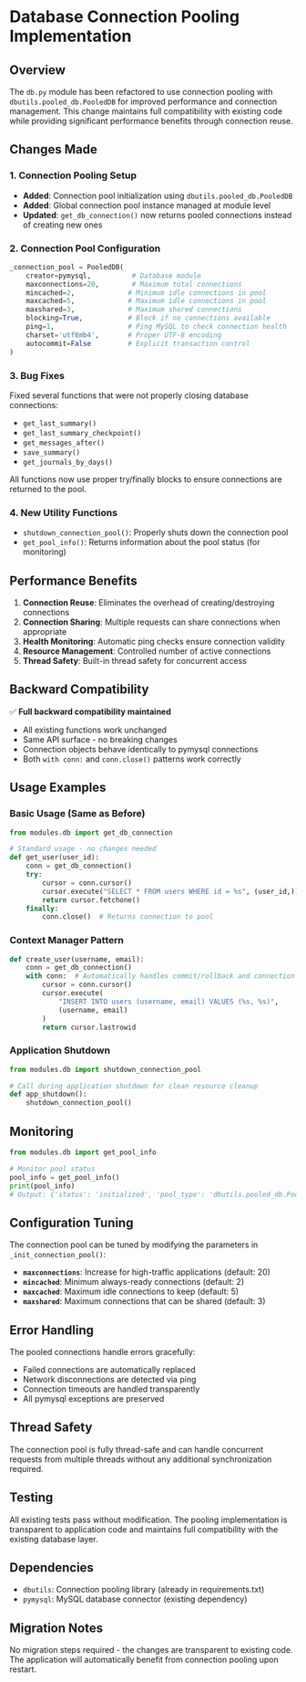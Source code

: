 # Database Connection Pooling Implementation

## Overview

The `db.py` module has been refactored to use connection pooling with `dbutils.pooled_db.PooledDB` for improved performance and connection management. This change maintains full compatibility with existing code while providing significant performance benefits through connection reuse.

## Changes Made

### 1. Connection Pooling Setup

- **Added**: Connection pool initialization using `dbutils.pooled_db.PooledDB`
- **Added**: Global connection pool instance managed at module level
- **Updated**: `get_db_connection()` now returns pooled connections instead of creating new ones

### 2. Connection Pool Configuration

```python
_connection_pool = PooledDB(
    creator=pymysql,          # Database module
    maxconnections=20,        # Maximum total connections
    mincached=2,             # Minimum idle connections in pool
    maxcached=5,             # Maximum idle connections in pool
    maxshared=3,             # Maximum shared connections
    blocking=True,           # Block if no connections available
    ping=1,                  # Ping MySQL to check connection health
    charset='utf8mb4',       # Proper UTF-8 encoding
    autocommit=False         # Explicit transaction control
)
```

### 3. Bug Fixes

Fixed several functions that were not properly closing database connections:
- `get_last_summary()`
- `get_last_summary_checkpoint()`
- `get_messages_after()`
- `save_summary()`
- `get_journals_by_days()`

All functions now use proper try/finally blocks to ensure connections are returned to the pool.

### 4. New Utility Functions

- `shutdown_connection_pool()`: Properly shuts down the connection pool
- `get_pool_info()`: Returns information about the pool status (for monitoring)

## Performance Benefits

1. **Connection Reuse**: Eliminates the overhead of creating/destroying connections
2. **Connection Sharing**: Multiple requests can share connections when appropriate
3. **Health Monitoring**: Automatic ping checks ensure connection validity
4. **Resource Management**: Controlled number of active connections
5. **Thread Safety**: Built-in thread safety for concurrent access

## Backward Compatibility

✅ **Full backward compatibility maintained**

- All existing functions work unchanged
- Same API surface - no breaking changes
- Connection objects behave identically to pymysql connections
- Both `with conn:` and `conn.close()` patterns work correctly

## Usage Examples

### Basic Usage (Same as Before)

```python
from modules.db import get_db_connection

# Standard usage - no changes needed
def get_user(user_id):
    conn = get_db_connection()
    try:
        cursor = conn.cursor()
        cursor.execute("SELECT * FROM users WHERE id = %s", (user_id,))
        return cursor.fetchone()
    finally:
        conn.close()  # Returns connection to pool
```

### Context Manager Pattern

```python
def create_user(username, email):
    conn = get_db_connection()
    with conn:  # Automatically handles commit/rollback and connection return
        cursor = conn.cursor()
        cursor.execute(
            "INSERT INTO users (username, email) VALUES (%s, %s)",
            (username, email)
        )
        return cursor.lastrowid
```

### Application Shutdown

```python
from modules.db import shutdown_connection_pool

# Call during application shutdown for clean resource cleanup
def app_shutdown():
    shutdown_connection_pool()
```

## Monitoring

```python
from modules.db import get_pool_info

# Monitor pool status
pool_info = get_pool_info()
print(pool_info)
# Output: {'status': 'initialized', 'pool_type': 'dbutils.pooled_db.PooledDB'}
```

## Configuration Tuning

The connection pool can be tuned by modifying the parameters in `_init_connection_pool()`:

- **`maxconnections`**: Increase for high-traffic applications (default: 20)
- **`mincached`**: Minimum always-ready connections (default: 2)
- **`maxcached`**: Maximum idle connections to keep (default: 5)
- **`maxshared`**: Maximum connections that can be shared (default: 3)

## Error Handling

The pooled connections handle errors gracefully:
- Failed connections are automatically replaced
- Network disconnections are detected via ping
- Connection timeouts are handled transparently
- All pymysql exceptions are preserved

## Thread Safety

The connection pool is fully thread-safe and can handle concurrent requests from multiple threads without any additional synchronization required.

## Testing

All existing tests pass without modification. The pooling implementation is transparent to application code and maintains full compatibility with the existing database layer.

## Dependencies

- `dbutils`: Connection pooling library (already in requirements.txt)
- `pymysql`: MySQL database connector (existing dependency)

## Migration Notes

No migration steps required - the changes are transparent to existing code. The application will automatically benefit from connection pooling upon restart.
